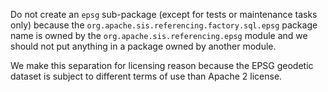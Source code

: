 Do not create an `epsg` sub-package (except for tests or maintenance tasks only)
because the `org.apache.sis.referencing.factory.sql.epsg` package name is owned
by the `org.apache.sis.referencing.epsg` module and we should not put anything
in a package owned by another module.

We make this separation for licensing reason because the EPSG geodetic dataset
is subject to different terms of use than Apache 2 license.

